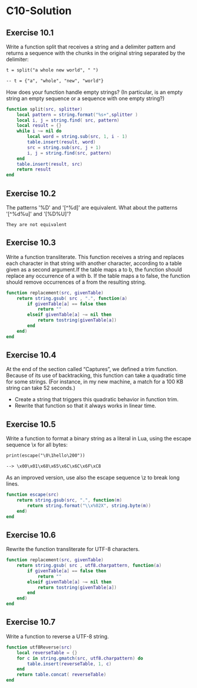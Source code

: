 # C10-Solution #

## Exercise 10.1 ##

Write a function split that receives a string and a delimiter pattern and returns a sequence with the chunks in the original string separated by the delimiter:

```markdown
t = split("a whole new world", " ")

-- t = {"a", "whole", "new", "world"}
```

How does your function handle empty strings? (In particular, is an empty string an empty sequence or a sequence with one empty string?)

```lua
function split(src, splitter)
    local pattern = string.format("%s+",splitter )
    local i, j = string.find( src, pattern)
    local result = {}
    while i ~= nil do
        local word = string.sub(src, 1, i - 1)
        table.insert(result, word)
        src = string.sub(src, j + 1)
        i, j = string.find(src, pattern)
    end
    table.insert(result, src)
    return result
end
```

## Exercise 10.2 ##

The patterns '%D' and '[^%d]' are equivalent. What about the patterns '[^%d%u]' and '[%D%U]'?

``They are not equivalent``

## Exercise 10.3 ##

Write a function transliterate. This function receives a string and replaces each character in that string with another character, according to a table given as a second argument.If the table maps a to b, the function should replace any occurrence of a with b. If the table maps a to false, the function should remove occurrences of a from the resulting string.

```lua
function replacement(src, givenTable)
    return string.gsub( src , ".", function(a)
        if givenTable[a] == false then
            return ""
        elseif givenTable[a] ~= nil then
            return tostring(givenTable[a])
        end
    end)
end
```

## Exercise 10.4 ##

At the end of the section called “Captures”, we defined a trim function. Because of its use of backtracking, this function can take a quadratic time for some strings. (For instance, in my new machine, a match for a 100 KB string can take 52 seconds.)

- Create a string that triggers this quadratic behavior in function trim.
- Rewrite that function so that it always works in linear time.

## Exercise 10.5 ##

Write a function to format a binary string as a literal in Lua, using the escape sequence \x for all bytes:

```markdown
print(escape("\0\1hello\200"))

--> \x00\x01\x68\x65\x6C\x6C\x6F\xC8
```

As an improved version, use also the escape sequence \z to break long lines.

```lua
function escape(src)
    return string.gsub(src, ".", function(m)
        return string.format("\\x%02X", string.byte(m))
    end)
end
```

## Exercise 10.6 ##

Rewrite the function transliterate for UTF-8 characters.

```lua
function replacement(src, givenTable)
    return string.gsub( src , utf8.charpattern, function(a)
        if givenTable[a] == false then
            return ""
        elseif givenTable[a] ~= nil then
            return tostring(givenTable[a])
        end
    end)
end
```

## Exercise 10.7 ##

Write a function to reverse a UTF-8 string.

```lua
function utf8Reverse(src)
    local reverseTable = {}
    for c in string.gmatch(src, utf8.charpattern) do
        table.insert(reverseTable, 1, c)
    end
    return table.concat( reverseTable)
end
```

